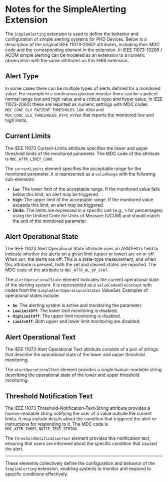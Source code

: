 # Notes for the SimpleAlerting Extension

The `SimpleAlerting` extension is used to define the behavior and configuration of simple alerting systems for PHD Devices. Below is a description of the original IEEE 11073-20601 attributes, including their MDC code and the corresponding element in the extension. 
In IEEE 11073-10206 / ACOM simple alerting can be modeled as an extension to a numeric observation with the same attributes as this FHIR extension.


## Alert Type
In some cases there can be multiple types of alerts defined for a monitored value. For example in a continuous glucose monitor there can be a patient normal range low and high value and a critical hypo and hyper value. In IEEE 11073-20601 these are reported as numeric settings with MDC codes `MDC_CONC_GLU_PATIENT_THRESHOLDS_LOW_HIGH` and `MDC_CONC_GLU_THRESHOLDS_HYPO_HYPER` that reports the monitored low and high limits.

## Current Limits
The IEEE 11073 Current-Limits attribute specifies the lower and upper threshold limits of the monitored parameter. The MDC code of the attribute is `MDC_ATTR_LIMIT_CURR`.

The `currentLimits` element specifies the acceptable range for the monitored parameter. It is represented as a `valueRange` with the following sub-elements:
- **`low`**: The lower limit of the acceptable range. If the monitored value falls below this limit, an alert may be triggered.
- **`high`**: The upper limit of the acceptable range. If the monitored value exceeds this limit, an alert may be triggered.
- **Units**: The limits are expressed in a specific unit (e.g., `%` for percentages) using the Unified Code for Units of Measure (UCUM) and should match the unit of the monitored parameter.

## Alert Operational State
The IEEE 11073 Alert Operational State attribute uses an ASN1-BITs field to indicate whether the alerts on a given limit (upper or lower) are on or off. When `SET`, the alerts are off. This is a state-type measurement, and when this attribute is present, both the set and cleared states are reported. The MDC code of the attribute is `MDC_ATTR_AL_OP_STAT`.

The `alertOperationalState` element indicates the current operational state of the alerting system. It is represented as a `valueCodeableConcept` with codes from the `SimpleAlertOperationalStates` ValueSet. Examples of operational states include:
- **`On`**: The alerting system is active and monitoring the parameter.
- **`LowLimitOff`**: The lower limit monitoring is disabled.
- **`HighLimitOff`**: The upper limit monitoring is disabled.
- **`LimitsOff`**: Both upper and lower limit monitoring are disabled.

## Alert Operational Text
The IEEE 11073 Alert Operational Text attribute consists of a pair of strings that describe the operational state of the lower and upper threshold monitoring.

The `alertOperationalText` element provides a single human-readable string describing the operational state of the lower and upper threshold monitoring.

## Threshold Notification Text
The IEEE 11073 Threshold-Notification-Text-String attribute provides a human-readable string notifying the user of a value outside the current limits. It may include details about the condition that triggered the alert or instructions for responding to it. The MDC code is `MDC_ATTR_THRES_NOTIF_TEXT_STRING`

The `thresholdNotificationText` element provides this notification text, ensuring that users are informed about the specific condition that caused the alert.

---

These elements collectively define the configuration and behavior of the `SimpleAlerting` extension, enabling systems to monitor and respond to specific conditions effectively.